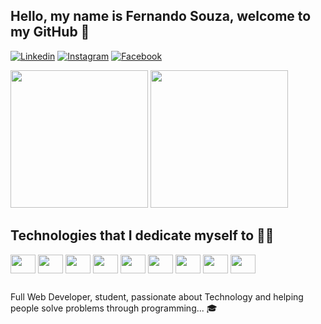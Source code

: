 ## Hello, my name is Fernando Souza, welcome to my GitHub 🤙

[![Linkedin](https://img.shields.io/badge/LinkedIn-0077B5?style=for-the-badge&logo=linkedin&logoColor=white)](https://www.linkedin.com/in/fernando-souza-6844341b7/)
[![Instagram](https://img.shields.io/badge/Instagram-E4405F?style=for-the-badge&logo=instagram&logoColor=white)](https://www.instagram.com/l.fernando.rs/)
[![Facebook](https://img.shields.io/badge/Facebook-1877F2?style=for-the-badge&logo=facebook&logoColor=white)](https://www.facebook.com/fernando.souza.5686322)

<div >
  <img height="220px"  src="https://github-readme-stats.vercel.app/api?username=FernandoDev97&show_icons=true&theme=tokyonight"/>
  <img height="220px" src="https://github-readme-stats.vercel.app/api/top-langs/?username=FernandoDev97&langs_count=8&theme=tokyonight"/>
</div>

## Technologies that I dedicate myself to 👨‍💻

<div style="display: inline-block">
  <img align="center" height="30" width="40" src="https://cdn.jsdelivr.net/gh/devicons/devicon/icons/html5/html5-original.svg"/>
  <img align="center" height="30" width="40" src="https://cdn.jsdelivr.net/gh/devicons/devicon/icons/css3/css3-original.svg"/>
  <img align="center" height="30" width="40" src="https://cdn.jsdelivr.net/gh/devicons/devicon/icons/sass/sass-original.svg" />
  <img align="center" height="30" width="40" src="https://cdn.jsdelivr.net/gh/devicons/devicon/icons/react/react-original.svg" />
  <img align="center" height="30" width="40" src="https://cdn.jsdelivr.net/gh/devicons/devicon/icons/javascript/javascript-original.svg"/>
  <img align="center" height="30" width="40" src="https://cdn.jsdelivr.net/gh/devicons/devicon/icons/typescript/typescript-original.svg"/>
  <img align="center" height="30" width="40" src="https://cdn.jsdelivr.net/gh/devicons/devicon/icons/tailwindcss/tailwindcss-plain.svg"/>
  <img align="center" height="30" width="40" src="https://cdn.jsdelivr.net/gh/devicons/devicon/icons/graphql/graphql-plain.svg"/>
  <img align="center" height="30" width="40" src="https://cdn.jsdelivr.net/gh/devicons/devicon/icons/nodejs/nodejs-original.svg" />

##

### 
Full Web Developer, student, passionate about Technology and helping people solve problems through programming... 🎓

##



